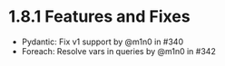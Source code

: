 # 1.8.1 Features and Fixes

* Pydantic: Fix v1 support by @m1n0 in #340
* Foreach: Resolve vars in queries by @m1n0 in #342
